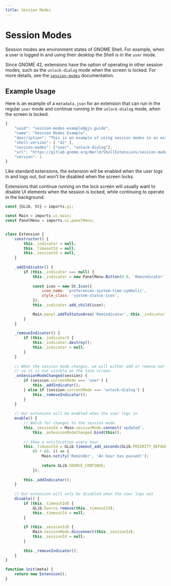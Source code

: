```yaml
---
title: Session Modes
---
```


# Session Modes

Session modes are environment states of GNOME Shell. For example, when a user is
logged in and using their desktop the Shell is in the `user` mode.

Since GNOME 42, extensions have the option of operating in other session modes,
such as the `unlock-dialog` mode when the screen is locked. For more details,
see the [`session-modes`](/extensions/overview/anatomy.html#session-modes)
documentation.


## Example Usage

Here is an example of a `metadata.json` for an extension that can run in the
regular `user` mode and continue running in the `unlock-dialog` mode, when the
screen is locked.

```js
{
    "uuid": "session-modes-example@gjs.guide",
    "name": "Session Modes Example",
    "description": "This is an example of using session modes in an extension.",
    "shell-version": [ "42" ],
    "session-modes": ["user", "unlock-dialog"],
    "url": "https://gitlab.gnome.org/World/ShellExtensions/session-modes-example",
    "version": 1
}
```

Like standard extensions, the extension will be enabled when the user logs in
and logs out, but won't be disabled when the screen locks.

Extensions that continue running on the lock screen will usually want to disable
UI elements when the session is locked, while continuing to operate in the
background.

```js
const {GLib, St} = imports.gi;

const Main = imports.ui.main;
const PanelMenu = imports.ui.panelMenu;


class Extension {
    constructor() {
        this._indicator = null;
        this._timeoutId = null;
        this._sessionId = null;
    }
    
    _addIndicator() {
        if (this._indicator === null) {
            this._indicator = new PanelMenu.Button(0.0, 'Remindicator', false);
            
            const icon = new St.Icon({
                icon_name: 'preferences-system-time-symbolic',
                style_class: 'system-status-icon',
            });
            this._indicator.add_child(icon);

            Main.panel.addToStatusArea('Remindicator', this._indicator);
        }
    }
    
    _removeIndicator() {
        if (this._indicator) {
            this._indicator.destroy();
            this._indicator = null;
        }
    }
    
    // When the session mode changes, we will either add or remove our indicator
    // so it is not visible on the lock screen.
    _onSessionModeChanged(session) {
        if (session.currentMode === 'user') {
            this._addIndicator();
        } else if (session.currentMode === 'unlock-dialog') {
            this._removeIndicator();
        }
    }
    
    // Our extension will be enabled when the user logs in
    enable() {
        // Watch for changes to the session mode
        this._sessionId = Main.sessionMode.connect('updated',
            this._onSessionModeChanged.bind(this));
        
        // Show a notification every hour
        this._timeoutId = GLib.timeout_add_seconds(GLib.PRIORITY_DEFAULT,
            60 * 60, () => {
                Main.notify('Reminder', 'An hour has passed!');
                
                return GLib.SOURCE_CONTINUE;
            });
            
        this._addIndicator();
    }
    
    // Our extension will only be disabled when the user logs out
    disable() {
        if (this._timeoutId) {
            GLib.Source.remove(this._timeoutId);
            this._timeoutId = null;
        }
        
        if (this._sessionId) {
            Main.sessionMode.disconnect(this._sessionId);
            this._sessionId = null;
        }
        
        this._removeIndicator();
    }
}

function init(meta) {
    return new Extension();
}
```

